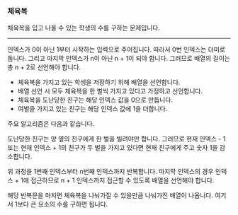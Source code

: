 ### 체육복

체육복을 입고 나올 수 있는 학생의 수를 구하는 문제입니다.

---

인덱스가 0이 아닌 1부터 시작하는 입력으로 주어집니다. 따라서 0번 인덱스는 더미로 둡니다. 그리고 마지막 인덱스가 n이 아닌 n + 1이 되야 합니다. 그러므로 배열의 길이는 총 n + 2로 선언해야 합니다.

- 체육복을 가지고 있는 학생을 저장하기 위해 배열을 선언합니다.
- 배열 선언 시 모두 체육복을 한 벌씩 가지고 있다고 가정하고 선언합니다.
- 체육복을 도난당한 친구는 해당 인덱스 값을 0으로 만듭니다.
- 여벌을 가지고 있는 친구는 해당 인덱스 값에 1을 더합니다.

주요 알고리즘은 다음과 같습니다.

도난당한 친구는 양 옆의 친구에게 한 벌을 빌려야만 합니다. 그러므로 현재 인덱스 - 1 또는 현재 인덱스 + 1의 친구가 두 벌을 가지고 있다면 현재 친구에게 주고 숫자 1을 감소합니다.

위 과정을 1번째 인덱스부터 n번째 인덱스까지 반복합니다. 마지막 인덱스의 경우 인덱스 + 1에 접근하므로 n + 1 인덱스까지 접근할 수 있도록 배열을 선언해야 합니다.

해당 반복문을 마치면 체육복을 나눠가질 수 있을만큼 나눠가진 배열이 나옵니다. 여기서 1보다 큰 요소의 수를 구하면 됩니다.
